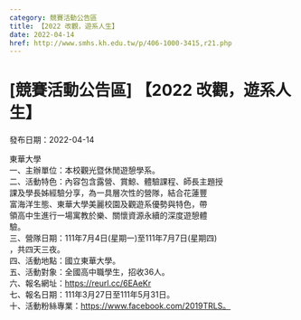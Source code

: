 ```yaml
---
category: 競賽活動公告區
title: 【2022 改觀，遊系人生】
date: 2022-04-14
href: http://www.smhs.kh.edu.tw/p/406-1000-3415,r21.php
---
```


# [競賽活動公告區] 【2022 改觀，遊系人生】

發布日期：2022-04-14

東華大學  
一、主辦單位：本校觀光暨休閒遊憩學系。  
二、活動特色：內容包含露營、賞鯨、體驗課程、師長主題授  
課及學長姊經驗分享，為一具層次性的營隊，結合花蓮豐  
富海洋生態、東華大學美麗校園及觀遊系優勢與特色，帶  
領高中生進行一場寓教於樂、關懷資源永續的深度遊憩體  
驗。  
三、營隊日期：111年7月4日(星期一)至111年7月7日(星期四)  
，共四天三夜。  
四、活動地點：國立東華大學。  
五、活動對象：全國高中職學生，招收36人。  
六、報名網址：https://reurl.cc/6EAeKr  
七、報名日期：111年3月27日至111年5月31日。  
十、活動粉絲專業：https://www.facebook.com/2019TRLS。

